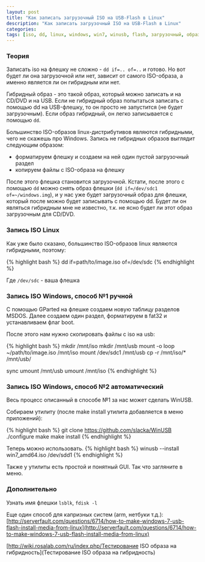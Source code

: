 ```yaml
---
layout: post
title: "Как записать загрузочный ISO на USB-Flash в Linux"
description: "Как записать загрузочный ISO на USB-Flash в Linux"
categories: 
tags: [iso, dd, linux, windows, win7, winusb, flash, загрузочный, образ, записать]
---
```


### Теория

Записать iso на флешку не сложно - `dd if=.. of=..` и готово.
Но вот будет ли она загрузочной или нет, зависит от самого ISO-образа, а именно
является ли он гибридным или нет. 

Гибридный образ - это такой образ, который можно записать и на CD/DVD и на USB.
Если не гибридный образ попытаться записать с помощью dd на USB-флешку, то он просто не запустится (не будет загрузочным).
Если образ гибридный, он легко записывается с помощью `dd`.

Большинство ISO-образов linux-дистрибутивов являются гибридными, чего не скажешь про Windows.
Запись не гибридных образов выглядит следующим образом:

- форматируем флешку и создаем на ней один пустой загрузочный раздел
- копируем файлы с ISO-образа на флешку

После этого флешка становится загрузочной. Кстати, после этого с помощью `dd`
можно снять образ флешки (`dd if=/dev/sdc1 of=~/windows.img`), и у нас уже будет загрузочный образ для флешки, который
после можно будет записывать с помощью dd. Будет ли он являться гибридным
мне не известно, т.к. не ясно будет ли этот образ загрузочным для CD/DVD.

### Запись ISO Linux

Как уже было сказано, большинство ISO-образов linux являются гибридными, поэтому:

{% highlight bash %}
dd if=path/to/image.iso of=/dev/sdc
{% endhighlight %}

Где `/dev/sdc` - ваша флешка

### Запись ISO Windows, способ №1 ручной

С помощью GParted на флешке создаем новую таблицу разделов MSDOS.
Далее создаем один раздел, форматируем в fat32 и устанавливаем флаг boot.
 
После этого нам нужно скопировать файлы с iso на usb:

{% highlight bash %}
mkdir /mnt/iso
mkdir /mnt/usb
mount -o loop ~/path/to/image.iso /mnt/iso
mount /dev/sdc1 /mnt/usb
cp -r /mnt/iso/* /mnt/usb/

sync
umount /mnt/usb
umount /mnt/iso
{% endhighlight %}

### Запись ISO Windows, способ №2 автоматический 

Весь процесс описанный в способе №1 за нас может сделать WinUSB.

Собираем утилиту (после make install утилита добавляется в меню приложений):

{% highlight bash %}
git clone https://github.com/slacka/WinUSB
./configure
make 
make install
{% endhighlight %}

Теперь можно использовать.
{% highlight bash %}
winusb --install win7_amd64.iso /dev/sdd1
{% endhighlight %}

Также у утилиты есть простой и понятный GUI. Так что загляните в меню.

### Дополнительно

Узнать имя флешки `lsblk`, `fdisk -l`

Еще один способ для капризных систем (arm, нетбуки т.д.): [http://serverfault.com/questions/6714/how-to-make-windows-7-usb-flash-install-media-from-linux](http://serverfault.com/questions/6714/how-to-make-windows-7-usb-flash-install-media-from-linux)

[http://wiki.rosalab.com/ru/index.php/Тестирование ISO образа на гибридность](Тестирование ISO образа на гибридность)